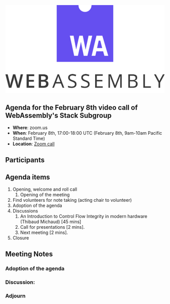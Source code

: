 ![WebAssembly logo](/images/WebAssembly.png)

## Agenda for the February 8th video call of WebAssembly's Stack Subgroup

- **Where**: zoom.us
- **When**: February 8th, 17:00-18:00 UTC (February 8th, 9am-10am Pacific Standard Time)
- **Location**: [Zoom call](https://zoom.us/j/91846860726?pwd=NVVNVmpvRVVFQkZTVzZ1dTFEcXgrdz09)


## Participants


## Agenda items

1. Opening, welcome and roll call
    1. Opening of the meeting
1. Find volunteers for note taking (acting chair to volunteer)
1. Adoption of the agenda
1. Discussions
   1. An Introduction to Control Flow Integrity in modern hardware (Thibaud Michaud) [45 mins]
   1. Call for presentations [2 mins].
   1. Next meeting [2 mins].
1. Closure

## Meeting Notes

### Adoption of the agenda

### Discussion:

### Adjourn


